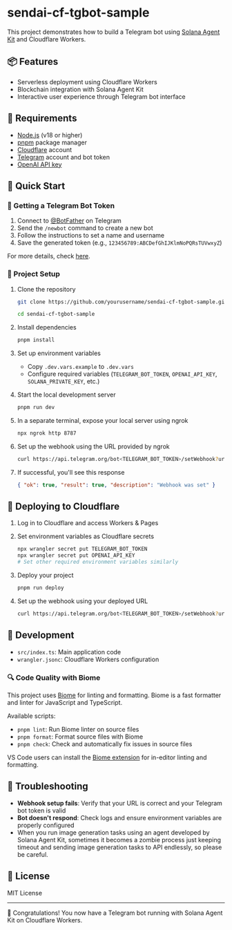 # sendai-cf-tgbot-sample

This project demonstrates how to build a Telegram bot using [Solana Agent Kit](https://github.com/sendaifun/solana-agent-kit) and Cloudflare Workers.

## 📦 Features

- Serverless deployment using Cloudflare Workers
- Blockchain integration with Solana Agent Kit
- Interactive user experience through Telegram bot interface

## 📌 Requirements

- [Node.js](https://nodejs.org/) (v18 or higher)
- [pnpm](https://pnpm.io/) package manager
- [Cloudflare](https://www.cloudflare.com/) account
- [Telegram](https://telegram.org/) account and bot token
- [OpenAI API key](https://platform.openai.com/api-keys)

## 🍞 Quick Start

### 🔑 Getting a Telegram Bot Token

1. Connect to [@BotFather](https://t.me/BotFather) on Telegram
2. Send the `/newbot` command to create a new bot
3. Follow the instructions to set a name and username
4. Save the generated token (e.g., `123456789:ABCDefGhIJKlmNoPQRsTUVwxyZ`)

For more details, check [here](https://help.zoho.com/portal/en/kb/desk/support-channels/instant-messaging/telegram/articles/telegram-integration-with-zoho-desk#How_to_find_a_token_for_an_existing_Telegram_Bot).

### 🍞 Project Setup

1. Clone the repository

   ```bash
   git clone https://github.com/yourusername/sendai-cf-tgbot-sample.git
   ```

   ```bash
   cd sendai-cf-tgbot-sample
   ```

2. Install dependencies

   ```bash
   pnpm install
   ```

3. Set up environment variables

   - Copy `.dev.vars.example` to `.dev.vars`
   - Configure required variables (`TELEGRAM_BOT_TOKEN`, `OPENAI_API_KEY`, `SOLANA_PRIVATE_KEY`, etc.)

4. Start the local development server

   ```bash
   pnpm run dev
   ```

5. In a separate terminal, expose your local server using ngrok

   ```bash
   npx ngrok http 8787
   ```

6. Set up the webhook using the URL provided by ngrok

   ```bash
   curl https://api.telegram.org/bot<TELEGRAM_BOT_TOKEN>/setWebhook?url=https://<NGROK_URL>/
   ```

7. If successful, you'll see this response
   ```json
   { "ok": true, "result": true, "description": "Webhook was set" }
   ```

## 🚀 Deploying to Cloudflare

1. Log in to Cloudflare and access Workers & Pages

2. Set environment variables as Cloudflare secrets

   ```bash
   npx wrangler secret put TELEGRAM_BOT_TOKEN
   npx wrangler secret put OPENAI_API_KEY
   # Set other required environment variables similarly
   ```

3. Deploy your project

   ```bash
   pnpm run deploy
   ```

4. Set up the webhook using your deployed URL
   ```bash
   curl https://api.telegram.org/bot<TELEGRAM_BOT_TOKEN>/setWebhook?url=https://<YOUR_WORKER_URL>/
   ```

## 🔧 Development

- `src/index.ts`: Main application code
- `wrangler.jsonc`: Cloudflare Workers configuration

### 🔍 Code Quality with Biome

This project uses [Biome](https://biomejs.dev/) for linting and formatting. Biome is a fast formatter and linter for JavaScript and TypeScript.

Available scripts:

- `pnpm lint`: Run Biome linter on source files
- `pnpm format`: Format source files with Biome
- `pnpm check`: Check and automatically fix issues in source files

VS Code users can install the [Biome extension](https://marketplace.visualstudio.com/items?itemName=biomejs.biome) for in-editor linting and formatting.

## 🤖 Troubleshooting

- **Webhook setup fails**: Verify that your URL is correct and your Telegram bot token is valid
- **Bot doesn't respond**: Check logs and ensure environment variables are properly configured
- When you run image generation tasks using an agent developed by Solana Agent Kit, sometimes it becomes a zombie process just keeping timeout and sending image generation tasks to API endlessly, so please be careful.

## 📝 License

MIT License

---

🎉 Congratulations! You now have a Telegram bot running with Solana Agent Kit on Cloudflare Workers.
